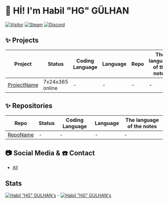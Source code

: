 # 👋 Hİ! I'm Habil "HG" GÜLHAN
[![Visitor](https://visitor-badge.laobi.icu/badge?page_id=HabilGULHAN.HabilGULHAN)](#)
[![Steam](https://img.shields.io/badge/donate-steam-blue?logo=Steam&style=flat-square)](https://steamcommunity.com/tradeoffer/new/?partner=875714323&token=r4tnPZaQ)
[![Discord](https://discord.com/api/guilds/817779288296128512/widget.png)](https://discord.gg/WdNKDdKGb7)

## ✨ Projects
| Project | Status | Coding Language | Language | Repo | The language of the notes |
| ----------- | ----------- | ----------- | ----------- | ----------- | ----------- |
| [ProjectName](ProjectLink)| 7x24x365 online | - | - | - | - |

## ✨ Repositories
| Repo | Status | Coding Language | Language | The language of the notes |
| ----------- | ----------- | ----------- | ----------- | ----------- |
| [RepoName](https://github.com/HabilGULHAN/RepoLink)| - | - | - | - |

## 📷 Social Media & ☎️ Contact
- [All](https://HabilGULHAN.github.io/bio)

## Stats
[![Habil "HG" GULHAN's](https://github-readme-stats.vercel.app/api?username=HabilGULHAN&show_icons=true&theme=dark)](#) - [![Habil "HG" GULHAN's](https://github-readme-stats.vercel.app/api/top-langs/?username=HabilGULHAN&layout=compact&theme=dark)](#)
